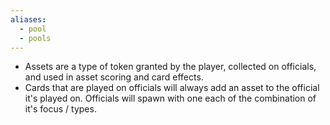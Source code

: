 ```yaml
---
aliases:
  - pool
  - pools
---
```


- Assets are a type of token granted by the player, collected on officials, and used in asset scoring and card effects. 
- Cards that are played on officials will always add an asset to the official it's played on.  Officials will spawn with one each of the combination of it's focus / types.
